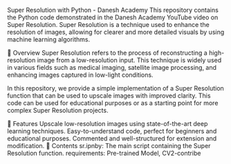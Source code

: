 Super Resolution with Python - Danesh Academy
This repository contains the Python code demonstrated in the Danesh Academy YouTube video on Super Resolution. Super Resolution is a technique used to enhance the resolution of images, allowing for clearer and more detailed visuals by using machine learning algorithms.

🚀 Overview
Super Resolution refers to the process of reconstructing a high-resolution image from a low-resolution input. This technique is widely used in various fields such as medical imaging, satellite image processing, and enhancing images captured in low-light conditions.

In this repository, we provide a simple implementation of a Super Resolution function that can be used to upscale images with improved clarity. This code can be used for educational purposes or as a starting point for more complex Super Resolution projects.

🌟 Features
Upscale low-resolution images using state-of-the-art deep learning techniques.
Easy-to-understand code, perfect for beginners and educational purposes.
Commented and well-structured for extension and modification.
📂 Contents
sr.ipnby: The main script containing the Super Resolution function.
requirements: Pre-trained Model, CV2-contribe 

